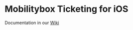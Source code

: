 # Mobilitybox Ticketing for iOS

Documentation in our [Wiki](https://github.com/vesputi/mobilitybox-ticketing-ios/wiki)
